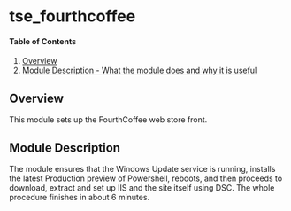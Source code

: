 # tse_fourthcoffee

#### Table of Contents

1. [Overview](#overview)
2. [Module Description - What the module does and why it is useful](#module-description)

## Overview

This module sets up the FourthCoffee web store front.
## Module Description

The module ensures that the Windows Update service is running, installs the latest Production preview of Powershell, reboots, and then proceeds to download, extract and set up IIS and the site itself using DSC. The whole procedure finishes in about 6 minutes.
